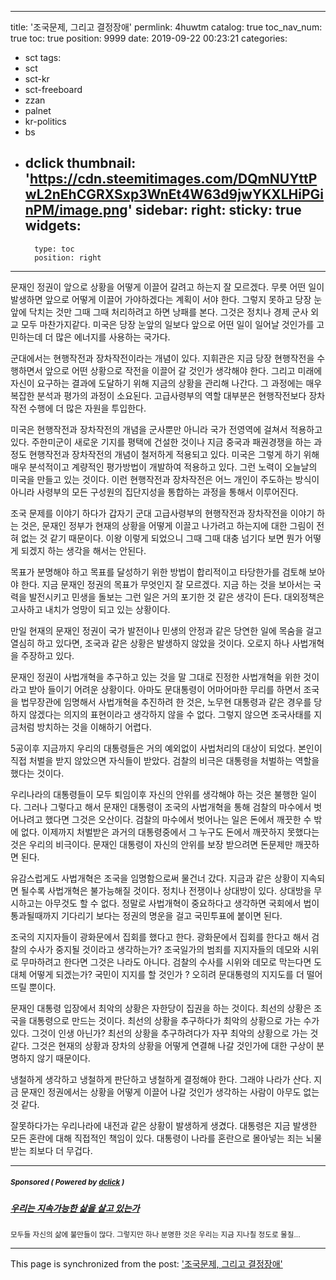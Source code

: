
---
title: '조국문제, 그리고 결정장애'
permlink: 4huwtm
catalog: true
toc_nav_num: true
toc: true
position: 9999
date: 2019-09-22 00:23:21
categories:
- sct
tags:
- sct
- sct-kr
- sct-freeboard
- zzan
- palnet
- kr-politics
- bs
- dclick
thumbnail: 'https://cdn.steemitimages.com/DQmNUYttPwL2nEhCGRXSxp3WnEt4W63d9jwYKXLHiPGinPM/image.png'
sidebar:
    right:
        sticky: true
widgets:
    -
        type: toc
        position: right
---


문재인 정권이 앞으로 상황을 어떻게 이끌어 갈려고 하는지 잘 모르겠다. 무릇 어떤 일이 발생하면 앞으로 어떻게 이끌어 가야하겠다는 계획이 서야 한다. 그렇지 못하고 당장 눈앞에 닥치는 것만 그때 그때 처리하려고 하면 낭패를 본다. 그것은 정치나 경제 군사 외교 모두 마찬가지같다. 미국은 당장 눈앞의 일보다 앞으로 어떤 일이 일어날 것인가를 고민하는데 더 많은 에너지를 사용하는 국가다.

군대에서는 현행작전과 장차작전이라는 개념이 있다. 지휘관은 지금 당장 현행작전을 수행하면서 앞으로 어떤 상황으로 작전을 이끌어 갈 것인가 생각해야 한다. 그리고 미래에 자신이 요구하는 결과에 도달하기 위해 지금의 상황을 관리해 나간다. 그 과정에는 매우 복잡한 분석과 평가의 과정이 소요된다. 고급사령부의 역할 대부분은 현행작전보다 장차작전 수행에 더 많은 자원을 투입한다.

미국은 현행작전과 장차작전의 개념을 군사뿐만 아니라 국가 전영역에 걸쳐서 적용하고 있다. 주한미군이 새로운 기지를 평택에 건설한 것이나 지금 중국과 패권경쟁을 하는 과정도 현행작전과 장차작전의 개념이 철저하게 적용되고 있다. 미국은 그렇게 하기 위해 매우 분석적이고 계량적인 평가방법이 개발하여 적용하고 있다. 그런 노력이 오늘날의 미국을 만들고 있는 것이다. 이런 현행작전과 장차작전은 어느 개인이 주도하는 방식이 아니라 사령부의 모든 구성원의 집단지성을 통합하는 과정을 통해서 이루어진다.

조국 문제를 이야기 하다가 갑자기 군대 고급사령부의 현행작전과 장차작전을 이야기 하는 것은, 문재인 정부가 현재의 상황을 어떻게 이끌고 나가려고 하는지에 대한 그림이 전혀 없는 것 같기 때문이다. 이왕 이렇게 되었으니 그때 그때 대충 넘기다 보면 뭔가 어떻게 되겠지 하는 생각을 해서는 안된다.

목표가 분명해야 하고 목표를 달성하기 위한 방법이 합리적이고 타당한가를 검토해 보아야 한다. 지금 문재인 정권의 목표가 무엇인지 잘 모르겠다. 지금 하는 것을 보아서는 국력을 발전시키고 민생을 돌보는 그런 일은 거의 포기한 것 같은 생각이 든다. 대외정책은 고사하고 내치가 엉망이 되고 있는 상황이다.

만일 현재의 문재인 정권이 국가 발전이나 민생의 안정과 같은 당연한 일에 목숨을 걸고 열심히 하고 있다면, 조국과 같은 상황은 발생하지 않았을 것이다. 오로지 하나 사법개혁을 주장하고 있다.

문재인 정권이 사법개혁을 추구하고 있는 것을 말 그대로 진정한 사법개혁을 위한 것이라고 받아 들이기 어려운 상황이다. 아마도 문대통령이 어마어마한 무리를 하면서 조국을 법무장관에 임명해서 사법개혁을 추진하려 한 것은, 노무현 대통령과 같은 경우를 당하지 않겠다는 의지의 표현이라고 생각하지 않을 수 없다. 그렇지 않으면 조국사태를 지금처럼 방치하는 것을 이해하기 어렵다.

5공이후 지금까지 우리의 대통령들은 거의 예외없이 사법처리의 대상이 되었다. 본인이 직접 처벌을 받지 않았으면 자식들이 받았다. 검찰의 비극은 대통령을 처벌하는 역할을 했다는 것이다.

우리나라의 대통령들이 모두 퇴임이후 자신의 안위를 생각해야 하는 것은 불행한 일이다. 그러나 그렇다고 해서 문재인 대통령이 조국의 사법개혁을 통해 검찰의 마수에서 벗어나려고 했다면 그것은 오산이다. 검찰의 마수에서 벗어나는 일은 돈에서 깨끗한 수 밖에 없다. 이제까지 처벌받은 과거의 대통령중에서 그 누구도 돈에서 깨끗하지 못했다는 것은 우리의 비극이다. 문재인 대통령이 자신의 안위를 보장 받으려면 돈문제만 깨끗하면 된다.

유감스럽게도 사법개혁은 조국을 임명함으로써 물건너 갔다. 지금과 같은 상황이 지속되면 될수록 사법개혁은 불가능해질 것이다. 정치나 전쟁이나 상대방이 있다. 상대방을 무시하고는 아무것도 할 수 없다. 정말로 사법개혁이 중요하다고 생각하면 국회에서 법이 통과될때까지 기다리기 보다는 정권의 명운을 걸고 국민투표에 붙이면 된다.

조국의 지지자들이 광화문에서 집회를 했다고 한다. 광화문에서 집회를 한다고 해서 검찰의 수사가 중지될 것이라고 생각하는가? 조국일가의 범죄를 지지자들의 데모와 시위로 무마하려고 한다면 그것은 나라도 아니다. 검찰의 수사를 시위와 데모로 막는다면 도대체 어떻게 되겠는가? 국민이 지지를 할 것인가 ? 오히려 문대통령의 지지도를 더 떨어 뜨릴 뿐이다.

문재인 대통령 입장에서 최악의 상황은 자한당이 집권을 하는 것이다. 최선의 상황은 조국을 대통령으로 만드는 것이다. 최선의 상황을 추구하다가 최악의 상황으로 가는 수가 있다. 그것이 인생 아닌가? 최선의 상황을 추구하려다가 자꾸 최악의 상황으로 가는 것 같다. 그것은 현재의 상황과 장차의 상황을 어떻게 연결해 나갈 것인가에 대한 구상이 분명하지 않기 때문이다.

냉철하게 생각하고 냉철하게 판단하고 냉철하게 결정해야 한다. 그래야 나라가 산다. 지금 문재인 정권에서는 상황을 어떻게 이끌어 나갈 것인가 생각하는 사람이 아무도 없는 것 같다.

잘못하다가는 우리나라에 내전과 같은 상황이 발생하게 생겼다. 대통령은 지금 발생한 모든 혼란에 대해 직접적인 책임이 있다. 대통령이 나라를 혼란으로 몰아넣는 죄는 뇌물받는 죄보다 더 무겁다.

---

#####  <sub> **Sponsored ( Powered by [dclick](https://www.dclick.io) )** </sub>
##### [우리는 지속가능한 삶을 살고 있는가](https://api.dclick.io/v1/c?x=eyJhbGciOiJIUzI1NiIsInR5cCI6IkpXVCJ9.eyJjIjoib2xkc3RvbmUiLCJzIjoiNGh1d3RtIiwiYSI6WyJ0LTIwMjYiXSwidXJsIjoiaHR0cHM6Ly9zdGVlbWl0LmNvbS96emFuL0BvbGRzdG9uZS82a3Z3ZGYiLCJpYXQiOjE1NjkxMTI1MjEsImV4cCI6MTg4NDQ3MjUyMX0.sAsE-ozLb8l9B6rjRw0NTzOd1QSvY-9py2N2RFl4zRM)
<sup>모두들 자신의 삶에 불만들이 많다. 그렇지만 하나 분명한 것은 우리는 지금 지나칠 정도로 물질...</sup>


- - -

This page is synchronized from the post: ['조국문제, 그리고 결정장애'](https://steemit.com/@oldstone/4huwtm)

